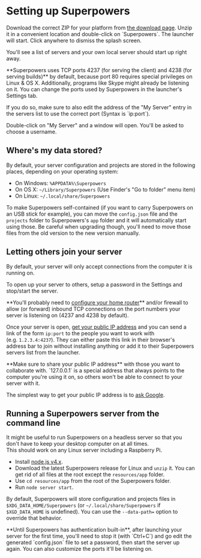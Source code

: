 # Setting up Superpowers

<div class="action">
  <p>Download the correct ZIP for your platform from <a href="https://sparklinlabs.itch.io/superpowers" target="_blank">the download page</a>.  
  Unzip it in a convenient location and double-click on `Superpowers`.  
  The launcher will start. Click anywhere to dismiss the splash screen.
</div>

You'll see a list of servers and your own local server should start up right away.

<div class="note">
  <p>**Superpowers uses TCP ports 4237 (for serving the client) and 4238 (for serving builds)** by default, because port 80 requires special privileges on Linux &amp; OS X. Additionally, programs like Skype might already be listening on it. You can change the ports used by Superpowers in the launcher's Settings tab.

  <p>If you do so, make sure to also edit the address of the "My Server" entry in the servers list to use the correct port (Syntax is `ip:port`).
</div>

Double-click on "My Server" and a window will open. You'll be asked to choose a username.  

## Where's my data stored?

By default, your server configuration and projects are stored in the following places, depending on your operating system:

  * On Windows: `%APPDATA%\Superpowers`
  * On OS X: `~/Library/Superpowers` (Use Finder's "Go to folder" menu item)
  * On Linux: `~/.local/share/Superpowers`

To make Superpowers self-contained (if you want to carry Superpowers on an USB stick for example), you can move the `config.json` file and the `projects` folder to Superpowers's `app` folder and it will automatically start using those. Be careful when upgrading though, you'll need to move those files from the old version to the new version manually.

## Letting others join your server

By default, your server will only accept connections from the computer it is running on.

<div class="action">
  <p>To open up your server to others, setup a password in the Settings and stop/start the server.
</div>

<div class="note">
  <p>**You'll probably need to <a href="https://www.google.com/search?q=setting%20up%20port%20forwarding" target="_blank">configure your home router</a>** and/or firewall
  to allow (or forward) inbound TCP connections on the port numbers your server is listening on (4237 and 4238 by default).
</div>

Once your server is open, <a href="https://www.google.com/search?q=my%20ip" target="_blank">get your public IP address</a> and you can send a link of the form `ip:port` to the people you want to work with (e.g.&nbsp;`1.2.3.4:4237`). They can either paste this link in their browser's address bar to join without installing anything or add it to their Superpowers servers list from the launcher.

<div class="note">
  <p>**Make sure to share your public IP address** with those you want to collaborate with. `127.0.0.1` is a special address that always points to the computer you're using it on, so others won't be able to connect to your server with it.

  <p>The simplest way to get your public IP address is to <a href="https://www.google.com/search?q=my%20ip" target="_blank">ask Google</a>.
</div>

## Running a Superpowers server from the command line

It might be useful to run Superpowers on a headless server so that you don't have to keep your desktop computer on at all times.  
This should work on any Linux server including a Raspberry Pi.

  * Install <a href="https://nodejs.org/" target="_blank">node.js v4.x</a>.
  * Download the latest Superpowers release for Linux and `unzip` it. You can get rid of all files at the root except the `resources/app` folder.
  * Use `cd resources/app` from the root of the Superpowers folder.
  * Run `node server start`.

By default, Superpowers will store configuration and projects files in `$XDG_DATA_HOME/Superpowers` (or `~/.local/share/Superpowers` if `$XGD_DATA_HOME` is undefined). You can use the `--data-path=` option to override that behavior.

<div class="note">
  **Until Superpowers has authentication built-in**, after launching your server for the first time,
  you'll need to stop it (with `Ctrl+C`) and go edit the generated `config.json` file to set a password,
  then start the server up again. You can also customize the ports it'll be listening on.
</div>

